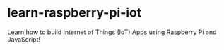 # learn-raspberry-pi-iot
Learn how to build Internet of Things (IoT) Apps using Raspberry Pi and JavaScript!
